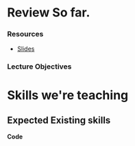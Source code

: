 # Review So far.

### Resources
* [Slides](https://docs.google.com/presentation/d/1ALEKPDGfC6ovAhT2xuhVJ3cea_K31QZKGiJfnNvwxwo/edit?usp=sharing)

### Lecture Objectives

# Skills we're teaching



## Expected Existing skills




**Code**